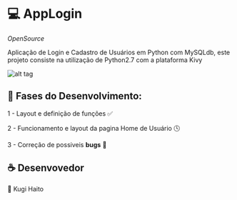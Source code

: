 #  :computer: AppLogin
*OpenSource*

Aplicação de Login e Cadastro de Usuários em Python com MySQLdb, este projeto consiste na utilização de Python2.7 com a plataforma Kivy

![alt tag](http://download.seaicons.com/icons/paomedia/small-n-flat/1024/window-layout-icon.png)

## :snake: Fases do Desenvolvimento:

1 - Layout e definição de funções ✅

2 - Funcionamento e layout da pagina Home de Usuário 🕓

3 - Correção de possiveis **bugs** 🐞

## :coffee: Desenvovedor
   👤 Kugi Haito
